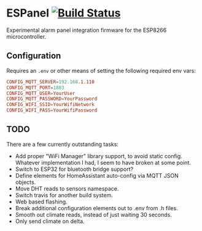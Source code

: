 # ESPanel [![Build Status](https://travis-ci.com/kariudo/ESPanel.svg?branch=master)](https://travis-ci.com/kariudo/ESPanel)

Experimental alarm panel integration firmware for the ESP8266 microcontroller.


## Configuration

Requires an `.env` or other means of setting the following required env vars:

```conf
CONFIG_MQTT_SERVER=192.168.1.110
CONFIG_MQTT_PORT=1883
CONFIG_MQTT_USER=YourUser
CONFIG_MQTT_PASSWORD=YourPassword
CONFIG_WIFI_SSID=YourWifiNetwork
CONFIG_WIFI_PASS=YourWifiPassword
```


## TODO

There are a few currently outstanding tasks:

- Add proper "WiFi Manager" library support, to avoid static config. Whatever implementation I had, I seem to have broken at some point.
- Switch to ESP32 for bluetooth bridge support?
- Define elements for HomeAssistant auto-config via MQTT JSON objects.
- Move DHT reads to sensors namespace.
- Switch travis for another build system.
- Web based flashing.
- Break additional configuration elements out to .env from .h files.
- Smooth out climate reads, instead of just waiting 30 seconds.
- Only send climate on delta.